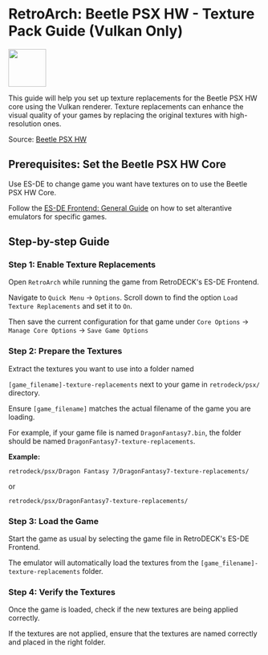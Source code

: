 # RetroArch:  Beetle PSX HW - Texture Pack Guide (Vulkan Only)

<img src="../../../wiki_images/logos/retroarch-logo.png" width="75">

This guide will help you set up texture replacements for the Beetle PSX HW core using the Vulkan renderer. Texture replacements can enhance the visual quality of your games by replacing the original textures with high-resolution ones.

Source: [Beetle PSX HW](https://docs.libretro.com/library/beetle_psx_hw/#texture-replacements-vulkan-only)

## Prerequisites: Set the Beetle PSX HW Core 

Use ES-DE to change game you want have textures on to use the Beetle PSX HW Core.

Follow the [ES-DE Frontend: General Guide](../../wiki_system_guides/es-de/esde-guide.md) on how to set alterantive emulators for specific games.


## Step-by-step Guide

### Step 1: Enable Texture Replacements

Open `RetroArch` while running the game from RetroDECK's ES-DE Frontend.

Navigate to `Quick Menu` -> `Options`.
Scroll down to find the option `Load Texture Replacements` and set it to `On`.

Then save the current configuration for that game under `Core Options` -> `Manage Core Options` -> `Save Game Options`

### Step 2: Prepare the Textures

Extract the textures you want to use into a folder named 

`[game_filename]-texture-replacements` next to your game in `retrodeck/psx/` directory.

Ensure `[game_filename]` matches the actual filename of the game you are loading. 

For example, if your game file is named `DragonFantasy7.bin`, the folder should be named `DragonFantasy7-texture-replacements`.

**Example:**

`retrodeck/psx/Dragon Fantasy 7/DragonFantasy7-texture-replacements/`

or 

`retrodeck/psx/DragonFantasy7-texture-replacements/`


### Step 3: Load the Game

Start the game as usual by selecting the game file in RetroDECK's ES-DE Frontend.

The emulator will automatically load the textures from the `[game_filename]-texture-replacements` folder.

### Step 4: Verify the Textures

Once the game is loaded, check if the new textures are being applied correctly.

If the textures are not applied, ensure that the textures are named correctly and placed in the right folder.
